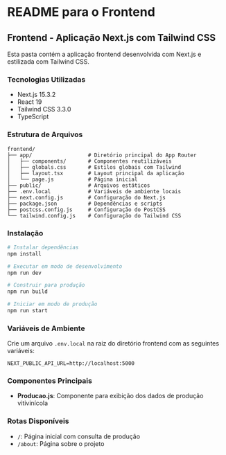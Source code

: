 # README para o Frontend

## Frontend - Aplicação Next.js com Tailwind CSS

Esta pasta contém a aplicação frontend desenvolvida com Next.js e estilizada com Tailwind CSS.

### Tecnologias Utilizadas

- Next.js 15.3.2
- React 19
- Tailwind CSS 3.3.0
- TypeScript

### Estrutura de Arquivos

```
frontend/
├── app/                  # Diretório principal do App Router
│   ├── components/       # Componentes reutilizáveis
│   ├── globals.css       # Estilos globais com Tailwind
│   ├── layout.tsx        # Layout principal da aplicação
│   └── page.js           # Página inicial
├── public/               # Arquivos estáticos
├── .env.local            # Variáveis de ambiente locais
├── next.config.js        # Configuração do Next.js
├── package.json          # Dependências e scripts
├── postcss.config.js     # Configuração do PostCSS
└── tailwind.config.js    # Configuração do Tailwind CSS
```

### Instalação

```bash
# Instalar dependências
npm install

# Executar em modo de desenvolvimento
npm run dev

# Construir para produção
npm run build

# Iniciar em modo de produção
npm run start
```

### Variáveis de Ambiente

Crie um arquivo `.env.local` na raiz do diretório frontend com as seguintes variáveis:

```
NEXT_PUBLIC_API_URL=http://localhost:5000
```

### Componentes Principais

- **Producao.js**: Componente para exibição dos dados de produção vitivinícola

### Rotas Disponíveis

- `/`: Página inicial com consulta de produção
- `/about`: Página sobre o projeto
